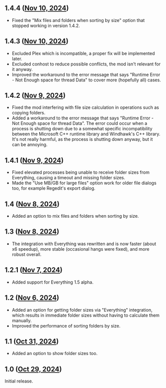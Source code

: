 ## 1.4.4 ([Nov 10, 2024](https://github.com/ramensoftware/windhawk-mods/blob/f396f78d645dc57089bf4805a63b0bd82f50d745/mods/explorer-details-better-file-sizes.wh.cpp))

* Fixed the "Mix files and folders when sorting by size" option that stopped working in version 1.4.2.

## 1.4.3 ([Nov 10, 2024](https://github.com/ramensoftware/windhawk-mods/blob/49e105f33c5fef9363a0dae4f6e12a9b5ec31746/mods/explorer-details-better-file-sizes.wh.cpp))

* Excluded Plex which is incompatible, a proper fix will be implemented later.
* Excluded conhost to reduce possible conflicts, the mod isn't relevant for it anyway.
* Improved the workaround to the error message that says "Runtime Error - Not Enough space for thread Data" to cover more (hopefully all) cases.

## 1.4.2 ([Nov 9, 2024](https://github.com/ramensoftware/windhawk-mods/blob/319700c1152b5e0d664b6832eff4bb003d92dfee/mods/explorer-details-better-file-sizes.wh.cpp))

* Fixed the mod interfering with file size calculation in operations such as copying folders.
* Added a workaround to the error message that says "Runtime Error - Not Enough space for thread Data". The error could occur when a process is shutting down due to a somewhat specific incompatibility between the Microsoft C++ runtime library and Windhawk's C++ library. It's not really harmful, as the process is shutting down anyway, but it can be annoying.

## 1.4.1 ([Nov 9, 2024](https://github.com/ramensoftware/windhawk-mods/blob/a338ea9f84db30284a1e95afd8475423e389ef58/mods/explorer-details-better-file-sizes.wh.cpp))

* Fixed elevated processes being unable to receive folder sizes from Everything, causing a timeout and missing folder sizes.
* Made the "Use MB/GB for large files" option work for older file dialogs too, for example Regedit's export dialog.

## 1.4 ([Nov 8, 2024](https://github.com/ramensoftware/windhawk-mods/blob/8a97216088069321df239b51174247ec6342138c/mods/explorer-details-better-file-sizes.wh.cpp))

* Added an option to mix files and folders when sorting by size.

## 1.3 ([Nov 8, 2024](https://github.com/ramensoftware/windhawk-mods/blob/404f046ed97d3f4f50c777b774419268c318de7a/mods/explorer-details-better-file-sizes.wh.cpp))

* The integration with Everything was rewritten and is now faster (about x6 speedup), more stable (occasional hangs were fixed), and more robust overall.

## 1.2.1 ([Nov 7, 2024](https://github.com/ramensoftware/windhawk-mods/blob/2d7a490c8540c53e5c97f7b8f96789c2a96d5fd4/mods/explorer-details-better-file-sizes.wh.cpp))

* Added support for Everything 1.5 alpha.

## 1.2 ([Nov 6, 2024](https://github.com/ramensoftware/windhawk-mods/blob/b789eaa75dec0f1005f0c08b8657a9901bbb910d/mods/explorer-details-better-file-sizes.wh.cpp))

* Added an option for getting folder sizes via "Everything" integration, which results in immediate folder sizes without having to calculate them manually.
* Improved the performance of sorting folders by size.

## 1.1 ([Oct 31, 2024](https://github.com/ramensoftware/windhawk-mods/blob/0948b033c97db8abadfab78beffec4628a3924e0/mods/explorer-details-better-file-sizes.wh.cpp))

* Added an option to show folder sizes too.

## 1.0 ([Oct 29, 2024](https://github.com/ramensoftware/windhawk-mods/blob/244c09ae0f58a664e6590bcce385b7f99cc2305a/mods/explorer-details-better-file-sizes.wh.cpp))

Initial release.
